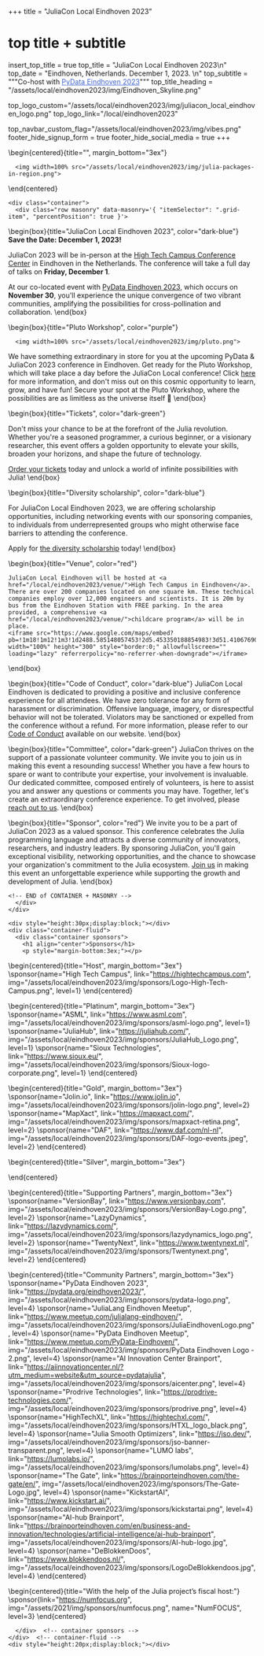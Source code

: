 +++
title = "JuliaCon Local Eindhoven 2023"

# top title + subtitle
insert_top_title = true
top_title = "JuliaCon Local Eindhoven 2023\n"
top_date = "Eindhoven, Netherlands. December 1, 2023. \n"
top_subtitle = """Co-host with <a style="color: #4366d0; text-decoration: underline" href="https://pydata.org/eindhoven2023/">PyData Eindhoven 2023</a>"""
top_title_heading = "/assets/local/eindhoven2023/img/Eindhoven_Skyline.png"

top_logo_custom="/assets/local/eindhoven2023/img/juliacon_local_eindhoven_logo.png"
top_logo_link="/local/eindhoven2023"

top_navbar_custom_flag="/assets/local/eindhoven2023/img/vibes.png"
footer_hide_signup_form = true
footer_hide_social_media = true
+++

\begin{centered}{title="", margin_bottom="3ex"}
~~~
  <img width=100% src="/assets/local/eindhoven2023/img/julia-packages-in-region.png">
~~~
\end{centered}

~~~
<div class="container">
  <div class="row masonry" data-masonry='{ "itemSelector": ".grid-item", "percentPosition": true }'>
~~~

\begin{box}{title="JuliaCon Local Eindhoven 2023", color="dark-blue"}
**Save the Date: December 1, 2023!**

JuliaCon 2023 will be in-person at the [High Tech Campus Conference Center](https://hightechcampus.com/conference-center) in Eindhoven in the Netherlands. The conference will take a full day of talks on **Friday, December 1**.

At our co-located event with [PyData Eindhoven 2023](https://pydata.org/eindhoven2023/), which occurs on **November 30**, you'll experience the unique convergence of two vibrant communities, amplifying the possibilities for cross-pollination and collaboration. 
\end{box}

\begin{box}{title="Pluto Workshop", color="purple"}
~~~
  <img width=100% src="/assets/local/eindhoven2023/img/pluto.png">
~~~
We have something extraordinary in store for you at the upcoming PyData & JuliaCon 2023 conference in Eindhoven. Get ready for the Pluto Workshop, which will take place a day before the JuliaCon Local conference!
Click [here](/local/eindhoven2023/pluto/) for more information, and don't miss out on this cosmic opportunity to learn, grow, and have fun! 
Secure your spot at the Pluto Workshop, where the possibilities are as limitless as the universe itself 🎈
\end{box}

\begin{box}{title="Tickets", color="dark-green"}

Don't miss your chance to be at the forefront of the Julia revolution.
Whether you're a seasoned programmer, a curious beginner, or a visionary researcher, this event offers a golden opportunity to elevate your skills, broaden your horizons, and shape the future of technology. 

[Order your tickets](/local/eindhoven2023/tickets/) today and unlock a world of infinite possibilities with Julia!
\end{box}

\begin{box}{title="Diversity scholarship", color="dark-blue"}

For JuliaCon Local Eindhoven 2023, we are offering scholarship opportunities, including networking events with our sponsoring companies, to individuals from underrepresented groups who might otherwise face barriers to attending the conference.

Apply for [the diversity scholarship](/local/eindhoven2023/diversity/) today!
\end{box}

\begin{box}{title="Venue", color="red"}
~~~
JuliaCon Local Eindhoven will be hosted at <a href="/local/eindhoven2023/venue/">High Tech Campus in Eindhoven</a>. There are over 200 companies located on one square km. These technical companies employ over 12,000 engineers and scientists. It is 20m by bus from the Eindhoven Station with FREE parking. In the area provided, a comprehensive <a href="/local/eindhoven2023/venue/">childcare program</a> will be in place.
<iframe src="https://www.google.com/maps/embed?pb=!1m18!1m12!1m3!1d2488.585148057453!2d5.453350188854983!3d51.41067690000001!2m3!1f0!2f0!3f0!3m2!1i1024!2i768!4f13.1!3m3!1m2!1s0x47c6d9b8ce4e1b1d%3A0x496bf1ef05c6cf3!2sDe%20Strip!5e0!3m2!1sen!2snl!4v1688200981116!5m2!1sen!2snl" width="100%" height="300" style="border:0;" allowfullscreen="" loading="lazy" referrerpolicy="no-referrer-when-downgrade"></iframe>
~~~
\end{box}

\begin{box}{title="Code of Conduct", color="dark-blue"}
JuliaCon Local Eindhoven is dedicated to providing a positive and inclusive conference experience for all attendees. We have zero tolerance for any form of harassment or discrimination. Offensive language, imagery, or disrespectful behavior will not be tolerated. Violators may be sanctioned or expelled from the conference without a refund. For more information, please refer to our [Code of Conduct](/local/eindhoven2023/coc/) available on our website.
\end{box}

\begin{box}{title="Committee", color="dark-green"}
JuliaCon thrives on the support of a passionate volunteer community. We invite you to join us in making this event a resounding success! Whether you have a few hours to spare or want to contribute your expertise, your involvement is invaluable. Our dedicated committee, composed entirely of volunteers, is here to assist you and answer any questions or comments you may have. Together, let's create an extraordinary conference experience. To get involved, please [reach out to us](/local/eindhoven2023/committee).
\end{box}

\begin{box}{title="Sponsor", color="red"}
We invite you to be a part of JuliaCon 2023 as a valued sponsor. This conference celebrates the Julia programming language and attracts a diverse community of innovators, researchers, and industry leaders. By sponsoring JuliaCon, you'll gain exceptional visibility, networking opportunities, and the chance to showcase your organization's commitment to the Julia ecosystem. [Join us](/local/eindhoven2023/sponsor) in making this event an unforgettable experience while supporting the growth and development of Julia.
\end{box}

~~~
<!-- END of CONTAINER + MASONRY -->
  </div>
</div>
~~~

~~~
<div style="height:30px;display:block;"></div>
<div class="container-fluid">
  <div class="container sponsors">
    <h1 align="center">Sponsors</h1>
    <p style="margin-bottom:3ex;"></p>
~~~

\begin{centered}{title="Host", margin_bottom="3ex"}
  \sponsor{name="High Tech Campus", link="https://hightechcampus.com", img="/assets/local/eindhoven2023/img/sponsors/Logo-High-Tech-Campus.png", level=1}
\end{centered}

\begin{centered}{title="Platinum", margin_bottom="3ex"}
  \sponsor{name="ASML", link="https://www.asml.com", img="/assets/local/eindhoven2023/img/sponsors/asml-logo.png", level=1}
  \sponsor{name="JuliaHub", link="https://juliahub.com/", img="/assets/local/eindhoven2023/img/sponsors/JuliaHub_Logo.png", level=1}
  \sponsor{name="Sioux Technologies", link="https://www.sioux.eu/", img="/assets/local/eindhoven2023/img/sponsors/Sioux-logo-corporate.png", level=1}
\end{centered}

\begin{centered}{title="Gold", margin_bottom="3ex"}
  \sponsor{name="Jolin.io", link="https://www.jolin.io", img="/assets/local/eindhoven2023/img/sponsors/jolin-logo.png", level=2}
  \sponsor{name="MapXact", link="https://mapxact.com/", img="/assets/local/eindhoven2023/img/sponsors/mapxact-retina.png", level=2}
  \sponsor{name="DAF", link="https://www.daf.com/nl-nl", img="/assets/local/eindhoven2023/img/sponsors/DAF-logo-events.jpeg", level=2}
\end{centered}

\begin{centered}{title="Silver", margin_bottom="3ex"}
  
\end{centered}

\begin{centered}{title="Supporting Partners", margin_bottom="3ex"}
  \sponsor{name="VersionBay", link="https://www.versionbay.com", img="/assets/local/eindhoven2023/img/sponsors/VersionBay-Logo.png", level=2}
  \sponsor{name="LazyDynamics", link="https://lazydynamics.com/", img="/assets/local/eindhoven2023/img/sponsors/lazydynamics_logo.png", level=2}
  \sponsor{name="TwentyNext", link="https://www.twentynext.nl", img="/assets/local/eindhoven2023/img/sponsors/Twentynext.png", level=2}
\end{centered}

\begin{centered}{title="Community Partners", margin_bottom="3ex"}
  \sponsor{name="PyData Eindhoven 2023", link="https://pydata.org/eindhoven2023/", img="/assets/local/eindhoven2023/img/sponsors/pydata-logo.png", level=4}
  \sponsor{name="JuliaLang Eindhoven Meetup", link="https://www.meetup.com/julialang-eindhoven/", img="/assets/local/eindhoven2023/img/sponsors/JuliaEindhovenLogo.png", level=4}
  \sponsor{name="PyData Eindhoven Meetup", link="https://www.meetup.com/PyData-Eindhoven/", img="/assets/local/eindhoven2023/img/sponsors/PyData Eindhoven Logo - 2.png", level=4}
  \sponsor{name="AI Innovation Center Brainport", link="https://aiinnovationcenter.nl/?utm_medium=website&utm_source=pydatajulia", img="/assets/local/eindhoven2023/img/sponsors/aicenter.png", level=4}
  \sponsor{name="Prodrive Technologies", link="https://prodrive-technologies.com/", img="/assets/local/eindhoven2023/img/sponsors/prodrive.png", level=4}
  \sponsor{name="HighTechXL", link="https://hightechxl.com/", img="/assets/local/eindhoven2023/img/sponsors/HTXL_logo_black.png", level=4}
  \sponsor{name="Julia Smooth Optimizers", link="https://jso.dev/", img="/assets/local/eindhoven2023/img/sponsors/jso-banner-transparent.png", level=4}
  \sponsor{name="LUMO labs", link="https://lumolabs.io/", img="/assets/local/eindhoven2023/img/sponsors/lumolabs.png", level=4}
  \sponsor{name="The Gate", link="https://brainporteindhoven.com/the-gate/en/", img="/assets/local/eindhoven2023/img/sponsors/The-Gate-Logo.jpg", level=4}
  \sponsor{name="KickstartAI", link="https://www.kickstart.ai/", img="/assets/local/eindhoven2023/img/sponsors/kickstartai.png", level=4}
  \sponsor{name="AI-hub Brainport", link="https://brainporteindhoven.com/en/business-and-innovation/technologies/artificial-intelligence/ai-hub-brainport", img="/assets/local/eindhoven2023/img/sponsors/AI-hub-logo.jpg", level=4}
  \sponsor{name="DeBlokkenDoos", link="https://www.blokkendoos.nl/", img="/assets/local/eindhoven2023/img/sponsors/LogoDeBlokkendoos.jpg", level=4}
\end{centered}

\begin{centered}{title="With the help of the Julia project’s fiscal host:"}
  \sponsor{link="https://numfocus.org", img="/assets/2021/img/sponsors/numfocus.png", name="NumFOCUS", level=3}
\end{centered}

~~~
  </div>  <!-- container sponsors -->
</div>  <!-- container-fluid -->
<div style="height:20px;display:block;"></div>
~~~